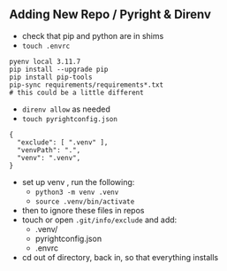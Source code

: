 ## Adding New Repo / Pyright & Direnv
- check that pip and python are in shims
- `touch .envrc`
```
pyenv local 3.11.7
pip install --upgrade pip
pip install pip-tools
pip-sync requirements/requirements*.txt
# this could be a little different
```
- `direnv allow` as needed
- `touch pyrightconfig.json`
```
{
  "exclude": [ ".venv" ],
  "venvPath": ".",
  "venv": ".venv",
}
```
- set up venv , run the following:
    - `python3 -m venv .venv`
    - `source .venv/bin/activate`
- then to ignore these files in repos
- touch or open `.git/info/exclude` and add:
    - .venv/
    - pyrightconfig.json
    - .envrc
- cd out of directory, back in, so that everything installs
